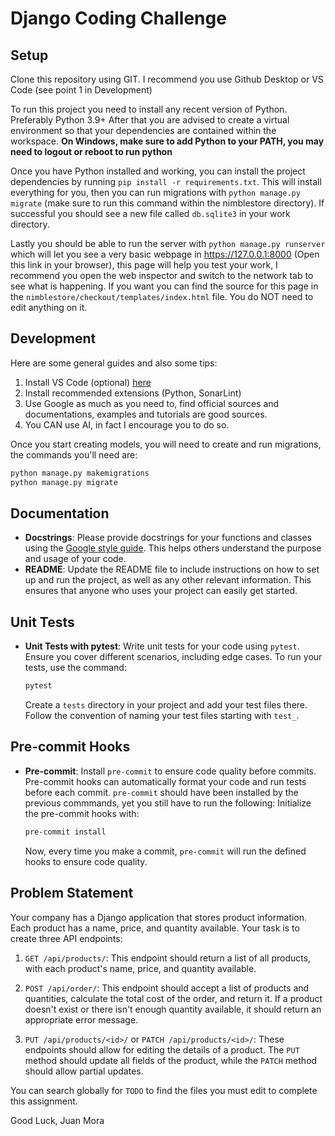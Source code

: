 # Django Coding Challenge

## Setup

Clone this repository using GIT. I recommend you use Github Desktop or VS Code (see point 1 in Development)

To run this project you need to install any recent version of Python. Preferably Python 3.9+ After that you are advised to create a virtual environment so that your dependencies are contained within the workspace. **On Windows, make sure to add Python to your PATH, you may need to logout or reboot to run python**

Once you have Python installed and working, you can install the project dependencies by running `pip install -r requirements.txt`. This will install everything for you, then you can run migrations with `python manage.py migrate` (make sure to run this command within the nimblestore directory). If successful you should see a new file called `db.sqlite3` in your work directory.

Lastly you should be able to run the server with `python manage.py runserver` which will let you see a very basic webpage in https://127.0.0.1:8000 (Open this link in your browser), this page will help you test your work, I recommend you open the web inspector and switch to the network tab to see what is happening. If you want you can find the source for this page in the `nimblestore/checkout/templates/index.html` file. You do NOT need to edit anything on it.

## Development

Here are some general guides and also some tips:

1. Install VS Code (optional) [here](https://code.visualstudio.com/)
2. Install recommended extensions (Python, SonarLint)
3. Use Google as much as you need to, find official sources and documentations, examples and tutorials are good sources.
4. You CAN use AI, in fact I encourage you to do so.

Once you start creating models, you will need to create and run migrations, the commands you'll need are:

```bash
python manage.py makemigrations
python manage.py migrate
```

## Documentation

- **Docstrings**: Please provide docstrings for your functions and classes using the [Google style guide](https://sphinxcontrib-napoleon.readthedocs.io/en/latest/example_google.html). This helps others understand the purpose and usage of your code.
- **README**: Update the README file to include instructions on how to set up and run the project, as well as any other relevant information. This ensures that anyone who uses your project can easily get started.

## Unit Tests

- **Unit Tests with pytest**: Write unit tests for your code using `pytest`. Ensure you cover different scenarios, including edge cases.
  To run your tests, use the command:
  ```bash
  pytest
  ```
  Create a `tests` directory in your project and add your test files there. Follow the convention of naming your test files starting with `test_`.

## Pre-commit Hooks

- **Pre-commit**: Install `pre-commit` to ensure code quality before commits. Pre-commit hooks can automatically format your code and run tests before each commit. `pre-commit` should have been installed by the previous commmands, yet you still have to run the following:
  Initialize the pre-commit hooks with:
  ```bash
  pre-commit install
  ```
  Now, every time you make a commit, `pre-commit` will run the defined hooks to ensure code quality.

## Problem Statement

Your company has a Django application that stores product information. Each product has a name, price, and quantity available. Your task is to create three API endpoints:

1. `GET /api/products/`: This endpoint should return a list of all products, with each product's name, price, and quantity available.

2. `POST /api/order/`: This endpoint should accept a list of products and quantities, calculate the total cost of the order, and return it. If a product doesn't exist or there isn't enough quantity available, it should return an appropriate error message.

3. `PUT /api/products/<id>/` or `PATCH /api/products/<id>/`: These endpoints should allow for editing the details of a product. The `PUT` method should update all fields of the product, while the `PATCH` method should allow partial updates.

You can search globally for `TODO` to find the files you must edit to complete this assignment.

Good Luck,
Juan Mora
